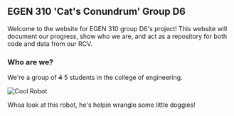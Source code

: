 ## EGEN 310 'Cat's Conundrum' Group D6

Welcome to the website for EGEN 310 group D6's project! This website will document our progress, show who we are, and act as a repository for both code and data from our RCV. 

### Who are we?

We're a group of ~~4~~ 5 students in the college of engineering. 

![Cool Robot](http://www.johnny-five.com/images/sc2/misc/j5_and_toronto.jpg)

Whoa look at this robot, he's helpin wrangle some little doggies!

